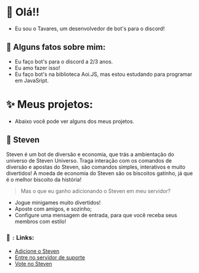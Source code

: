 # 👋 Olá!!
- Eu sou o Tavares, um desenvolvedor de bot's para o discord!

## 🔖 Alguns fatos sobre mim:
- Eu faço bot's para o discord a 2/3 anos.
- Eu amo fazer isso!
- Eu faço bot's na biblioteca Aoi.JS, mas estou estudando para programar em JavaSript.

# ✨ Meus projetos:
- Abaixo você pode ver alguns dos meus projetos.

## 🌺 Steven

Steven é um bot de diversão e economia, que trás a ambientação do universo de Steven Universo. Traga interação com os comandos de diversão e apostas do Steven, são comandos simples, interativos e muito divertidos! A moeda de economia do Steven são os biscoitos gatinho, já que é o melhor biscoito da história!
> Mas o que eu ganho adicionando o Steven em meu servidor?

- Jogue minigames muito divertidos!
- Aposte com amigos, e sozinho;
- Configure uma mensagem de entrada, para que você receba seus membros com estilo!

### 🔗﹕Links:
- [Adicione o Steven](https://discord.com/oauth2/authorize?client_id=1222632116244840499&permissions=274878285888&scope=bot+applications.commands)
- [Entre no servidor de suporte](https://discord.gg/VDQZXpBrFz)
- [Vote no Steven](https://top.gg/bot/1222632116244840499)
